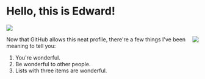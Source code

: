 # Hello, this is Edward!

![](http://github-profile-summary-cards.vercel.app/api/cards/profile-details?username=EdwardAngert&theme=dracula)

<img align='right' src="http://github-profile-summary-cards.vercel.app/api/cards/stats?username=EdwardAngert&theme=dracula">

Now that GitHub allows this neat profile, there're a few things I've been meaning to tell you:

1. You're wonderful.
1. Be wonderful to other people.
1. Lists with three items are wonderful.
